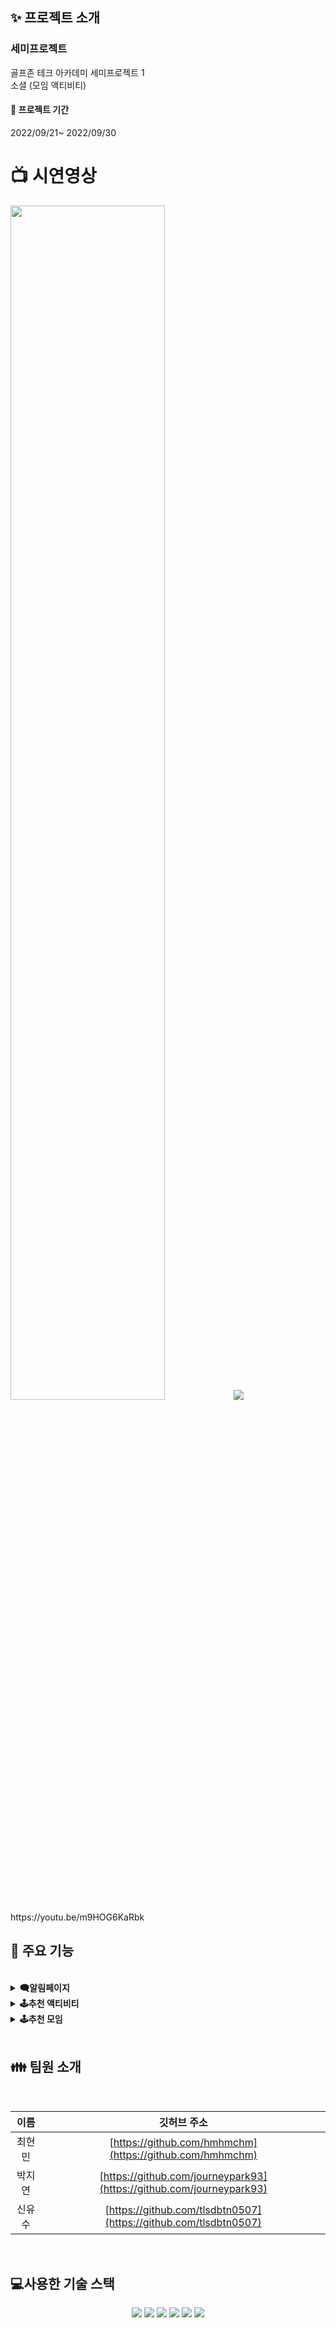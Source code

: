 ## ✨ 프로젝트 소개
 ### 세미프로젝트 <br>
 골프존 테크 아카데미 세미프로젝트 1
 <br>
 소셜 (모임 액티비티)
<br>
#### 📆 프로젝트 기간 <br>

2022/09/21~ 2022/09/30

# :tv: 시연영상
<img width="70%" src="https://user-images.githubusercontent.com/101076530/194445745-151ca108-d049-4fe0-be33-899aa94171d3.gif"/>
<img src="https://img.shields.io/badge/YouTube-FF0000?style=flat&logo=YouTube&logoColor=white"/> https://youtu.be/m9HOG6KaRbk

## 🔧 주요 기능
<br>

<details> 
  <summary><strong> 🗨️알림페이지</strong></summary>
  <br/>
  <ul>
    <li>모임 초대 알림, 모임 개설 완료 알림 등 유저에게 해당하는 알림이 보입니다.</li>
    <li>모든 알림을 읽고 전부 삭제한다면 알림이 없다고 표시됩니다.</li>
   <img width="600" alt="KakaoTalk_Photo_2022-10-06-16-35-02-1" src="https://user-images.githubusercontent.com/58718743/194262953-133ba9e3-dc6e-43fd-a44c-45cbd704e8e9.png">
   <img width="600" alt="KakaoTalk_Photo_2022-10-06-16-35-02-2" src="https://user-images.githubusercontent.com/58718743/194263214-0ba3e8b3-1eac-4446-ae05-5951ea12e7a2.png">
  </ul>
</details>

<details> 
  <summary><strong>🕹️추천 액티비티</strong></summary>
  <br/>
  <ul>
    <li>성별,나이,지역에 따라 현재 로그인한 유저의 맞게 추천 액티비티를 보여준다.</li>
    <img width="527" alt="KakaoTalk_Photo_2022-10-06-16-35-02-3" src="https://user-images.githubusercontent.com/58718743/194263463-d79f28aa-fa4c-40d6-8fe2-95f431995c2e.png">
  </ul>
</details>
<details> 
  <summary><strong>🕹️추천 모임</strong></summary>
  <br/>
  <ul>
    <li>성별,나이,지역에 따라 현재 로그인한 유저의 맞게 랜덤으로 추천 모임 를 보여준다.</li>
    <img width="527" alt="KakaoTalk_Photo_2022-10-06-16-35-02-3" src="https://user-images.githubusercontent.com/58718743/194291269-1fb10e50-0cb4-41d1-b10e-5c5755cb21d7.png">
  </ul>
</details>
<br>

## 👪 팀원 소개
<br>

| 이름     | 깃허브 주소                                                | 
|:--------:|:----------------------------------------------------------:|
| 최현민   | [https://github.com/hmhmchm](https://github.com/hmhmchm)                   |
| 박지연   | [https://github.com/journeypark93](https://github.com/journeypark93)                       |
| 신유수   | [https://github.com/tlsdbtn0507](https://github.com/tlsdbtn0507)                       |
<br>

## 💻사용한 기술 스택
<p align="center">
<img src="https://img.shields.io/badge/JAVA-007396?style=for-the-badge&logo=java&logoColor=white">
 <img src="https://img.shields.io/badge/Oracle-4479A1?style=for-the-badge&logo=Oracle&logoColor=white">
 <img src="https://img.shields.io/badge/JDBC-DC382D?style=for-the-badge&logo=JDBC&logoColor=white">
  <img src="https://img.shields.io/badge/Javascript-F7DF1E?style=for-the-badge&logo=Javascript&logoColor=white">
  <img src="https://img.shields.io/badge/HTML5-E34F26?style=for-the-badge&logo=HTML5&logoColor=white">
  <img src="https://img.shields.io/badge/CSS3-1572B6?style=for-the-badge&logo=CSS3&logoColor=white">
 </br>

</br>
</p>
<br>
<br>
